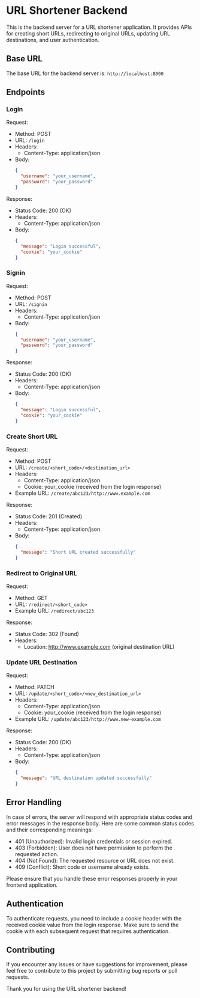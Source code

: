 # URL Shortener Backend

This is the backend server for a URL shortener application. It provides APIs for creating short URLs, redirecting to original URLs, updating URL destinations, and user authentication.

## Base URL

The base URL for the backend server is: `http://localhost:8000`

## Endpoints

### Login

Request:
- Method: POST
- URL: `/login`
- Headers:
  - Content-Type: application/json
- Body:
  ```json
  {
    "username": "your_username",
    "password": "your_password"
  }
  ```

Response:
- Status Code: 200 (OK)
- Headers:
  - Content-Type: application/json
- Body:
  ```json
  {
    "message": "Login successful",
    "cookie": "your_cookie"
  }
  ```

### Signin

Request:
- Method: POST
- URL: `/signin`
- Headers:
  - Content-Type: application/json
- Body:
  ```json
  {
    "username": "your_username",
    "password": "your_password"
  }
  ```

Response:
- Status Code: 200 (OK)
- Headers:
  - Content-Type: application/json
- Body:
  ```json
  {
    "message": "Login successful",
    "cookie": "your_cookie"
  }
  ```

### Create Short URL

Request:
- Method: POST
- URL: `/create/<short_code>/<destination_url>`
- Headers:
  - Content-Type: application/json
  - Cookie: your_cookie (received from the login response)
- Example URL: `/create/abc123/http://www.example.com`

Response:
- Status Code: 201 (Created)
- Headers:
  - Content-Type: application/json
- Body:
  ```json
  {
    "message": "Short URL created successfully"
  }
  ```

### Redirect to Original URL

Request:
- Method: GET
- URL: `/redirect/<short_code>`
- Example URL: `/redirect/abc123`

Response:
- Status Code: 302 (Found)
- Headers:
  - Location: http://www.example.com (original destination URL)

### Update URL Destination

Request:
- Method: PATCH
- URL: `/update/<short_code>/<new_destination_url>`
- Headers:
  - Content-Type: application/json
  - Cookie: your_cookie (received from the login response)
- Example URL: `/update/abc123/http://www.new-example.com`

Response:
- Status Code: 200 (OK)
- Headers:
  - Content-Type: application/json
- Body:
  ```json
  {
    "message": "URL destination updated successfully"
  }
  ```

## Error Handling

In case of errors, the server will respond with appropriate status codes and error messages in the response body. Here are some common status codes and their corresponding meanings:

- 401 (Unauthorized): Invalid login credentials or session expired.
- 403 (Forbidden): User does not have permission to perform the requested action.
- 404 (Not Found): The requested resource or URL does not exist.
- 409 (Conflict): Short code or username already exists.

Please ensure that you handle these error responses properly in your frontend application.

## Authentication

To authenticate requests, you need to include a cookie header with the received cookie value from the login response. Make sure to send the cookie with each subsequent request that requires authentication.

## Contributing

If you encounter any issues or have suggestions for improvement, please feel free to contribute to this project by submitting bug reports or pull requests.

Thank you for using the URL shortener backend!
